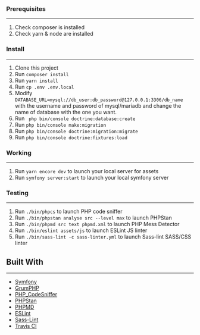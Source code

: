 ### Prerequisites
---
1. Check composer is installed
2. Check yarn & node are installed

### Install
---
1. Clone this project
2. Run `composer install`
3. Run `yarn install`
4. Run `cp .env .env.local`
5. Modify `DATABASE_URL=mysql://db_user:db_password@127.0.0.1:3306/db_name` with the username and password of mysql/mariadb and change the name of database with the one you want.
6. Run ` php bin/console doctrine:database:create`
7. Run `php bin/console make:migration`
8. Run `php bin/console doctrine:migration:migrate`
9. Run `php bin/console doctrine:fixtures:load`

### Working
---
1. Run `yarn encore dev` to launch your local server for assets
2. Run `symfony server:start` to launch your local symfony server

### Testing
---
1. Run `./bin/phpcs` to launch PHP code sniffer
2. Run `./bin/phpstan analyse src --level max` to launch PHPStan
3. Run `./bin/phpmd src text phpmd.xml` to launch PHP Mess Detector
3. Run `./bin/eslint assets/js` to launch ESLint JS linter
3. Run `./bin/sass-lint -c sass-linter.yml` to launch Sass-lint SASS/CSS linter

## Built With
---
* [Symfony](https://github.com/symfony/symfony)
* [GrumPHP](https://github.com/phpro/grumphp)
* [PHP_CodeSniffer](https://github.com/squizlabs/PHP_CodeSniffer)
* [PHPStan](https://github.com/phpstan/phpstan)
* [PHPMD](http://phpmd.org)
* [ESLint](https://eslint.org/)
* [Sass-Lint](https://github.com/sasstools/sass-lint)
* [Travis CI](https://github.com/marketplace/travis-ci)
